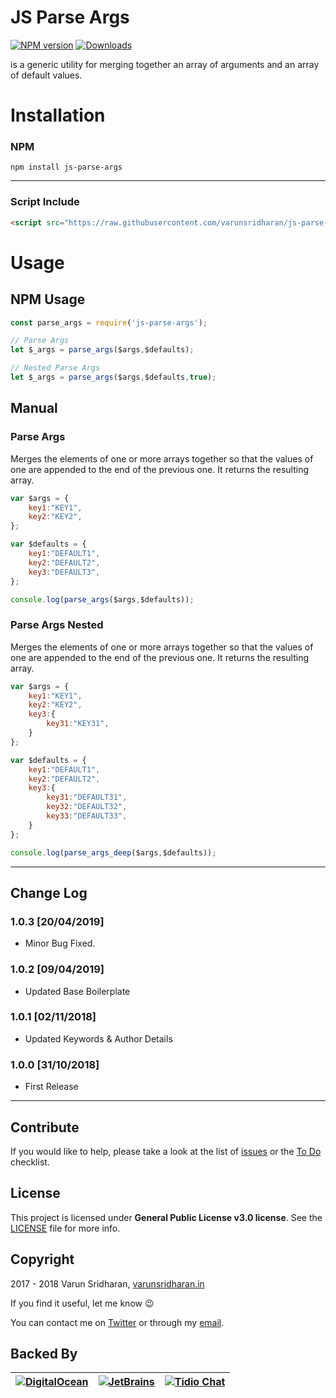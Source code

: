 # JS Parse Args
[![NPM version][npm-image]][npm-url] [![Downloads][downloads-image]][npm-url]

is a generic utility for merging together an array of arguments and an array of default values.

# Installation
### NPM
`npm install js-parse-args`

---

### Script Include
```html
<script src="https://raw.githubusercontent.com/varunsridharan/js-parse-args/master/js-parse-args.js"/></script>
```

# Usage

## NPM Usage
```javascript
const parse_args = require('js-parse-args');

// Parse Args 
let $_args = parse_args($args,$defaults);

// Nested Parse Args
let $_args = parse_args($args,$defaults,true);
```

## Manual

### Parse Args
Merges the elements of one or more arrays together so that the values of one are appended to the end of the previous one. It returns the resulting array. 
```javascript
var $args = {
	key1:"KEY1",
	key2:"KEY2",
};

var $defaults = {
	key1:"DEFAULT1",
	key2:"DEFAULT2",
	key3:"DEFAULT3",
};

console.log(parse_args($args,$defaults));
```

### Parse Args Nested
Merges the elements of one or more arrays together so that the values of one are appended to the end of the previous one. It returns the resulting array. 
```javascript
var $args = {
	key1:"KEY1",
	key2:"KEY2",
	key3:{
		key31:"KEY31",
	}
};

var $defaults = {
	key1:"DEFAULT1",
	key2:"DEFAULT2",
	key3:{
		key31:"DEFAULT31",
        key32:"DEFAULT32",
        key33:"DEFAULT33",
	}
};

console.log(parse_args_deep($args,$defaults));
```

---

## Change Log
### 1.0.3 [20/04/2019]
* Minor Bug Fixed.

### 1.0.2 [09/04/2019]
* Updated Base Boilerplate

### 1.0.1 [02/11/2018]
* Updated Keywords & Author Details

### 1.0.0 [31/10/2018]
* First Release

---
## Contribute
If you would like to help, please take a look at the list of
[issues][issues] or the [To Do](#-todo) checklist.

## License
This project is licensed under **General Public License v3.0 license**. See the [LICENSE](LICENSE) file for more info.

## Copyright
2017 - 2018 Varun Sridharan, [varunsridharan.in][website]

If you find it useful, let me know :wink:

You can contact me on [Twitter][twitter] or through my [email][email].

## Backed By
| [![DigitalOcean][do-image]][do-ref] | [![JetBrains][jb-image]][jb-ref] |  [![Tidio Chat][tidio-image]][tidio-ref] |
| --- | --- | --- |

[twitter]: https://twitter.com/varunsridharan2
[email]: mailto:varunsridharan23@gmail.com
[website]: https://varunsridharan.in
[issues]: issues/
[composer]: http://getcomposer.org/download/
[downloadzip]:https://github.com/varunsridharan/vsp-framework/archive/master.zip

[do-image]: https://vsp.ams3.cdn.digitaloceanspaces.com/cdn/DO_Logo_Horizontal_Blue-small.png
[jb-image]: https://vsp.ams3.cdn.digitaloceanspaces.com/cdn/phpstorm-small.png?v3
[tidio-image]: https://vsp.ams3.cdn.digitaloceanspaces.com/cdn/tidiochat-small.png
[do-ref]: https://s.svarun.in/Ef
[jb-ref]: https://www.jetbrains.com
[tidio-ref]: https://tidiochat.com

[downloads-image]: http://img.shields.io/npm/dm/js-parse-args.svg
[npm-url]: https://www.npmjs.com/package/js-parse-args
[npm-image]: http://img.shields.io/npm/v/js-parse-args.svg
